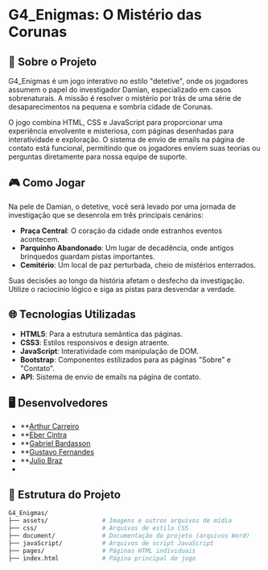 # G4_Enigmas: O Mistério das Corunas

## 📖 Sobre o Projeto
G4_Enigmas é um jogo interativo no estilo "detetive", onde os jogadores assumem o papel do investigador Damian, especializado em casos sobrenaturais. A missão é resolver o mistério por trás de uma série de desaparecimentos na pequena e sombria cidade de Corunas.

O jogo combina HTML, CSS e JavaScript para proporcionar uma experiência envolvente e misteriosa, com páginas desenhadas para interatividade e exploração. O sistema de envio de emails na página de contato está funcional, permitindo que os jogadores enviem suas teorias ou perguntas diretamente para nossa equipe de suporte.

## 🎮 Como Jogar
Na pele de Damian, o detetive, você será levado por uma jornada de investigação que se desenrola em três principais cenários:
- **Praça Central**: O coração da cidade onde estranhos eventos acontecem.
- **Parquinho Abandonado**: Um lugar de decadência, onde antigos brinquedos guardam pistas importantes.
- **Cemitério**: Um local de paz perturbada, cheio de mistérios enterrados.

Suas decisões ao longo da história afetam o desfecho da investigação. Utilize o raciocínio lógico e siga as pistas para desvendar a verdade.

## 🌐 Tecnologias Utilizadas
- **HTML5**: Para a estrutura semântica das páginas.
- **CSS3**: Estilos responsivos e design atraente.
- **JavaScript**: Interatividade com manipulação de DOM.
- **Bootstrap**: Componentes estilizados para as páginas "Sobre" e "Contato".
- **API**: Sistema de envio de emails na página de contato.

## 🖥️ Desenvolvedores
- **[Arthur Carreiro](https://github.com/arcarreiro)
- **[Eber Cintra](https://github.com/cintra444)
- **[Gabriel Bardasson](https://github.com/gabrielbardasson)
- **[Gustavo Fernandes](https://github.com/gustavofernandes0403)
- **[Julio Braz](https://github.com/JulioBraz7)
- 
## 📁 Estrutura do Projeto

```bash
G4_Enigmas/
├── assets/               # Imagens e outros arquivos de mídia
├── css/                  # Arquivos de estilo CSS
├── document/             # Documentação do projeto (arquivos Word)
├── javaScript/           # Arquivos de script JavaScript
├── pages/                # Páginas HTML individuais
├── index.html            # Página principal do jogo

